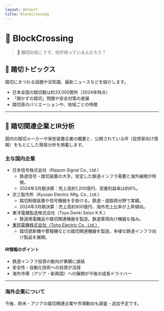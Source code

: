 ```yaml
---
layout: default
title: BlockCrossing
---
```


# 🚧 BlockCrossing

> 🚦 踏切の向こうで、何が待っているんだろう？

## 🚥 踏切トピックス

踏切にまつわる話題や豆知識、最新ニュースなどを紹介します。

- 日本全国の踏切数は約33,000箇所（2024年時点）
- 「開かずの踏切」問題や安全対策の進展
- 踏切音のバリエーションや、地域ごとの特徴

---

## 🏢 踏切関連企業とIR分析

国内の踏切メーカーや保安装置企業の概要と、公開されているIR（投資家向け情報）をもとにした簡易分析を掲載します。

### 主な国内企業

- 日本信号株式会社（Nippon Signal Co., Ltd.）
  - 鉄道信号・踏切装置の大手。安定した鉄道インフラ需要と海外展開が特徴。
  - 2024年3月期決算：売上高約1,200億円、営業利益率は約6%。
- 京三製作所（Kyosan Electric Mfg. Co., Ltd.）
  - 踏切制御装置や信号機器を手掛ける。鉄道・道路両分野で実績。
  - 2024年3月期決算：売上高約900億円、海外売上比率が上昇傾向。
- 東洋電機製造株式会社（Toyo Denki Seizo K.K.）
  - 鉄道用電機品や踏切関連機器を製造。鉄道車両向け機器も強み。
- [東邦電機株式会社（Toho Electric Co., Ltd.）](companies/toho-electric/index.md)
   - 踏切遮断機や警報機などの踏切関連機器を製造。多様な鉄道インフラ向け製品を展開。

#### IR情報のポイント

- 鉄道インフラ投資の動向が業績に直結
- 安全性・自動化技術への投資が活発
- 海外市場（アジア・新興国）への展開が今後の成長ドライバー

---

### 海外企業について

今後、欧米・アジアの踏切関連企業や市場動向も調査・追加予定です。